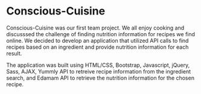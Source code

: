 # Conscious-Cuisine

Conscious-Cuisine was our first team project. We all enjoy cooking and discusssed the challenge of finding nutrition information for recipes we find online. We decided to develop an application that utilized API calls to find recipes based on an ingredient and provide nutrition information for each result. 

The application was built using HTML/CSS, Bootstrap, Javascript, jQuery, Sass, AJAX, Yummly API to retreive recipe information from the ingredient search, and Edamam API to retrieve the nutrition information for the chosen recipe.
